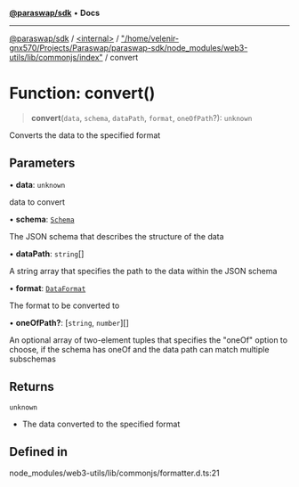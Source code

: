 [**@paraswap/sdk**](../../../../README.md) • **Docs**

***

[@paraswap/sdk](../../../../globals.md) / [\<internal\>](../../../README.md) / ["/home/velenir-gnx570/Projects/Paraswap/paraswap-sdk/node\_modules/web3-utils/lib/commonjs/index"](../README.md) / convert

# Function: convert()

> **convert**(`data`, `schema`, `dataPath`, `format`, `oneOfPath`?): `unknown`

Converts the data to the specified format

## Parameters

• **data**: `unknown`

data to convert

• **schema**: [`Schema`](../../../type-aliases/Schema.md)

The JSON schema that describes the structure of the data

• **dataPath**: `string`[]

A string array that specifies the path to the data within the JSON schema

• **format**: [`DataFormat`](../../../type-aliases/DataFormat.md)

The format to be converted to

• **oneOfPath?**: [`string`, `number`][]

An optional array of two-element tuples that specifies the "oneOf" option to choose, if the schema has oneOf and the data path can match multiple subschemas

## Returns

`unknown`

- The data converted to the specified format

## Defined in

node\_modules/web3-utils/lib/commonjs/formatter.d.ts:21
